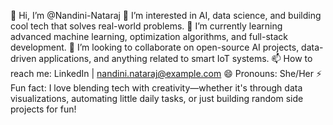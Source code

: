 👋 Hi, I’m @Nandini-Nataraj
👀 I’m interested in AI, data science, and building cool tech that solves real-world problems.
🌱 I’m currently learning advanced machine learning, optimization algorithms, and full-stack development.
💞️ I’m looking to collaborate on open-source AI projects, data-driven applications, and anything related to smart IoT systems.
📫 How to reach me: LinkedIn | nandini.nataraj@example.com
😄 Pronouns: She/Her
⚡ Fun fact: I love blending tech with creativity—whether it's through data visualizations, automating little daily tasks, or just building random side projects for fun!
<!---
Nandini-Nataraj/Nandini-Nataraj is a ✨ special ✨ repository because its `README.md` (this file) appears on your GitHub profile.
You can click the Preview link to take a look at your changes.
--->
